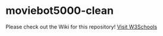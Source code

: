 # moviebot5000-clean
Please check out the Wiki for this repository!
<a href="http://www.w3schools.com">Visit W3Schools</a>
